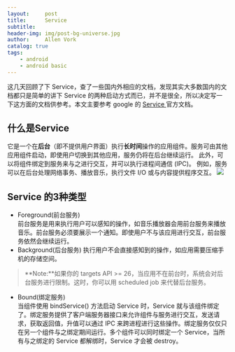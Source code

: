 ```yaml
---
layout:     post
title:      Service
subtitle:   
header-img: img/post-bg-universe.jpg
author:     Allen Vork
catalog: true
tags:
    - android
    - android basic    
---
```


这几天回顾了下 Service，查了一些国内外相应的文档，发现其实大多数国内的文档都只是简单的讲下 Service 的两种启动方式而已，并不是很全，所以决定写一下这方面的文档供参考。本文主要参考 google 的 [Service ](https://developer.android.com/guide/components/services.html) 官方文档。
## 什么是Service
它是一个在**后台**（即不提供用户界面）执行**长时间**操作的应用组件。服务可由其他应用组件启动，即使用户切换到其他应用，服务仍将在后台继续运行。 此外，可以将组件绑定到服务来与之进行交互，并可以执行进程间通信 (IPC)。 例如，服务可以在后台处理网络事务、播放音乐，执行文件 I/O 或与内容提供程序交互。
![]({{site.url}}/img/android/basic/traceview/traceview1.png)
## Service 的3种类型    
+ Foreground(前台服务)    
前台服务是用来执行用户可以感知的操作，如音乐播放器会用前台服务来播放音乐。前台服务必须要展示一个通知。即使用户不与该应用进行交互，前台服务依然会继续运行。    
+ Background(后台服务)
执行用户不会直接感知到的操作，如应用需要压缩手机的存储空间。       
> **Note:**如果你的 targets API >= 26，当应用不在前台时，系统会对后台服务进行限制。这时，你可以用 scheduled job 来代替后台服务。    

+ Bound(绑定服务)    
当组件使用 bindService() 方法启动 Service 时，Service 就与该组件绑定了。绑定服务提供了客户端服务器接口来允许组件与服务进行交互，发送请求，获取返回值，升值可以通过 IPC 来跨进程进行这些操作。绑定服务仅仅只在另一个组件与之绑定期间运行。多个组件可以同时绑定一个 Service，当所有与之绑定的 Service 都解绑时，Service 才会被 destroy。

